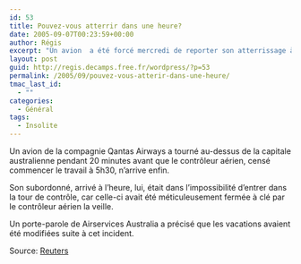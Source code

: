 ```yaml
---
id: 53
title: Pouvez-vous atterrir dans une heure?
date: 2005-09-07T00:23:59+00:00
author: Régis
excerpt: "Un avion  a été forcé mercredi de reporter son atterrissage à Canberra, le contrôleur aérien ne s'étant pas réveillé à temps pour être à l'heure à son travail."
layout: post
guid: http://regis.decamps.free.fr/wordpress/?p=53
permalink: /2005/09/pouvez-vous-atterir-dans-une-heure/
tmac_last_id:
  - ""
categories:
  - Général
tags:
  - Insolite
---
```

Un avion de la compagnie Qantas Airways a tourné au-dessus de la capitale australienne pendant 20 minutes avant que le contrôleur aérien, censé commencer le travail à 5h30, n&rsquo;arrive enfin.

Son subordonné, arrivé à l&rsquo;heure, lui, était dans l&rsquo;impossibilité d&rsquo;entrer dans la tour de contrôle, car celle-ci avait été méticuleusement fermée à clé par le contrôleur aérien la veille. 

Un porte-parole de Airservices Australia a précisé que les vacations avaient été modifiées suite à cet incident.

Source: [Reuters](http://today.reuters.fr/news/newsArticle.aspx?type=oddlyEnoughNews&storyID=2005-09-01T124814Z_01_TOU146053_RTRIDST_0_OFROE-AUSTRALIE-AVION-SOMMEIL-20050901.XML)